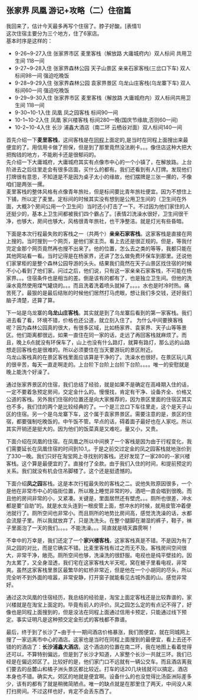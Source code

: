 ## 张家界 凤凰 游记+攻略（二）住宿篇  

我回来了，估计今天最多再写个住宿了。脖子好酸。[表情1]  
这次住宿主要分为三个地方，住了6家店。  
基本时序是这样的：  

- 9-26~9-27入住 张家界市区 麦里客栈（解放路 大庸城府内）双人标间 共用卫生间 118一间
- 9-27~9-28入住 张家界森林公园 天子山景区 亲亲石家客栈(三岔口下车) 双人标间98一间 强迫吃晚饭
- 9-28~9-29入住 张家界森林公园 袁家界景区 乌龙山庄客栈(乌龙寨下车) 双人标间60一间 强迫吃晚饭
- 9-29~9-30入住 张家界市区 麦里客栈（解放路 大庸城府内）双人标间共用卫生间 118一间
- 9-30~10-1入住 凤凰 凤之园客栈 标间90一间
- 10-1~10-2入住 凤凰 家兴楼客栈 标间280一晚(国庆节缘故,否则60一间)
- 10-2~10-4入住 长沙 浦鑫大酒店（南二环 云栖谷对面）双人标间140一间

首先介绍一下**麦里客栈**，这间客栈是在[同程](http://www.17u.cn)上面定的,是当时在同程上面搜出来最便宜的了。用信用卡做了担保，但是到了那里竟然没法刷卡。。。像住店这种大把大把掏钱的地方，不能刷卡还是很郁闷的。  
先介绍一下大庸城府，大庸城府其实有点像市中心的一个小镇了，在解放路。上台阶进去之后往里走会有很多店面，买什么的都有。我们还看到有人打牌。发现他们打牌很有意思，不知道是不是因为桌子太小的缘故，他们摆牌是三张一摞的，不像咱们是两张一摞。  
麦里客栈的整体风格有点像青年旅社，但是标间要比青年旅社便宜。因为不想住上下铺，所以定了麦里。定标间的时候其实没有想到是公用卫生间的（卫生间在外面，大概3个房间公用一个卫生间）当时还小打击了一下。不过因为他们家住的人还挺少的，基本上卫生间都被我们四个霸占了。[表情2]洗澡水很好，卫生间很干净，也够大，房间也够大，风格很青年旅社，也干净整洁。就是灯光有些昏暗。  

下面是本次行程最失败的客栈之一（共两个）**亲亲石家客栈**。这家客栈是直接在网上搜的。当时搜到一个网页，是他们家主页。看上去还是很正规的。但是，等我付完定金那个网页竟然再也搜不出来了。他的位置，怎么去之类的等等，我都只能在其他网站看一看。当时记得是在杨家界，还讲了怎么做免费环保车到那里。还说他们家掌柜的是整个森林公园导游的头头。结果我们竟然在天子山景区找住宿的时候不小心看到了他们家。问过之后，他们说，只有这一家亲亲石家客栈，不可能在杨家界。。。住宿条件也是相当的差。倒是该有的都有了，也是独立卫生间。但他的洗澡水竟然使用煤气罐烧的。。。而且洗着洗着喷头就掉了。。。。水也是时冷时热。痛苦死了。最狠的是最后结账的时候他们居然打马虎眼，想让我们多交钱，还好我们脑子清楚，还算了算。  

下一站是乌龙寨的**乌龙山庄客栈**。其实就是到了乌龙寨后看到的第一家客栈。我们进去看了看，环境不错，价格也还公道，就立刻入住了。
为什么中间要换客栈呢？因为森林公园真的很大，有很多区域，比如杨家界、袁家界、天子山等等景区。他们距离都很远，如果一直住在同一家的话，走远了再回客栈就麻烦了。而且，晚上6点就没有环保车了，山上也没有什么路灯，就算有路灯，那么远的山路想走回客栈也是很难的。所以必须要住在当天要游玩的景区附近。  
乌龙山客栈真的在景区客栈里面应该算是干净的了。洗澡水也很好。在景区玩儿真的很辛苦，每天一直走啊走的。上台阶下台阶上台阶下台阶。。。。唯一的安慰就是晚上能洗个好澡了。  

通过张家界景区的住宿，我们总结了经验，就是如果不是确定在高峰期入住的话，一定不要着急预定房间，交定金什么的。慢慢找，肯定有干净、设备齐全、价格又公道的客栈。另外我们住宿的位置还是向大家推荐的，因为景区里面的住宿区其实也不多，我们住的两个是比较经典的了。一个是三岔口下车往里走，这个是天子山区的住宿。另一个是乌龙寨下车，这个属于袁家界景区。需要注意的是，景区的住宿，都要强制吃晚饭的。中午饭不管。早点的话，碍着面子最好也在人家吃。所以其实开销还是挺大的。因为他们的饭菜真是又难吃，量又小，又贵。  

下面介绍在凤凰的住宿。在凤凰之所以中间换了一个客栈是因为由于行程变化，我们需要延长在凤凰住宿的时间到10.1,。于是之前交过定金的凤之园客栈就地涨价到了330一晚。我们只好在淘宝网上寻找别的客栈。还好发现了一家280的--家兴楼客栈。这个算是最便宜的了。直接付了全款。由于我们入住的时间，和提前预定的关系。我们就没有机会住吊脚楼了。这个还是挺遗憾的。  

下面介绍**凤之园**客栈。这是本次行程最失败的客栈之二。说他失败原因很多，一个是他在非常市中心的临街位置，所以晚上睡觉非常的吵。酒吧一直会唱到很晚。而且他的房间非常的小，又紧凑。关键是，里面居然还有壁虎。。。厕所也很差，冲水都是要“自助”的。就是水龙头连到一根皮管上面，想冲水的时候，就用皮管冲着便池就行了。厕所空间也非常小。而且厕所的地势比房间高，感觉洗洗澡的话，水都会流屋子里。所以我就放弃了，只是洗洗头。在整个腿脚在潮湿的裤子，鞋子，袜子里面泡了一天的我们。。。。不能洗澡。。。简直就是晴天霹雳啊！  

不幸中的万幸是，我们还定了一个**家兴楼客栈**，这家客栈真是不错。不是因为有了凤之园的对比，而是它确实不错。比麦里客栈有过之而无不及。客栈房间空间很大，非常干净，敞亮。厕所空间也够，洗澡洗的很舒服。电视也是纯平壁挂的。因为太累了，又全身湿透，我们宅在这家客栈大半天呢，窝在被子里看电视，非常爽。虽然这家客栈里景区最繁华的虹桥非常近，但是他在一个小胡同的尽头，所以完全听不到外面的喧嚣，非常安静，打开窗子就能看见古城外面的山。感觉非常好。  

通过这次凤凰的住宿经历，我总结的经验是，淘宝上面定客栈还是比较靠谱的，家兴楼就是在淘宝上面定的。毕竟有前人的评价。凤之园怎么定的有点记不得了，好像也是同程上面搜到的，但是没法在同程上面通过信用卡预定，只能通过线下预定。事实证明凡是这种预交定金形式的客栈都不靠谱。  

最后，终于到了长沙了~由于十一期间酒店价格暴涨，我们图便宜，就在同城网上搜了一家远离市中心的酒店。这家也是当时在同程上面搜到的最便宜，看上去还不错的的酒店了：**长沙浦鑫大酒店**。这个酒店的位置在南二环，我在地图上看着觉得还可以，不算特别偏远，但是到了长沙才知道，人家整个长沙一共就三环。我们已经是在偏远郊区了。比较好的是，他们家门口不远就有一辆公交车。而且酒店离我们要去的岳麓山和橘子洲头景区都比较近。打车的话20几块钱就可以搞定。酒店本身也不错。确实大。郊区的地就是便宜啊。设备什么的也没觉得比汤臣洲际差多少，该有的都有了就是稍微简陋点。唯一的缺点就是在那里住了两天，中间没人来打扫房间。不过这样也好，肯定不会丢东西了。  
